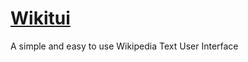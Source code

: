 # [Wikitui](https://builditluc.github.io/wiki-tui/0.7/)

A simple and easy to use Wikipedia Text User Interface
